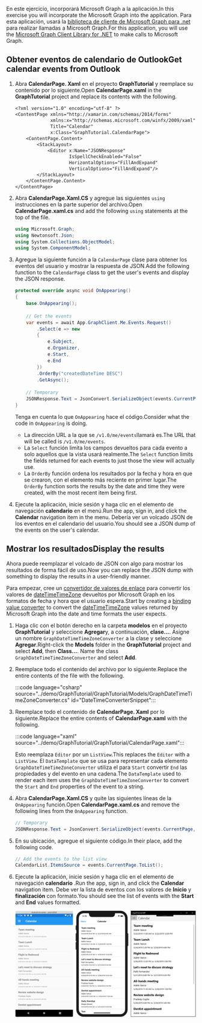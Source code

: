 <!-- markdownlint-disable MD002 MD041 -->

<span data-ttu-id="65037-101">En este ejercicio, incorporará Microsoft Graph a la aplicación.</span><span class="sxs-lookup"><span data-stu-id="65037-101">In this exercise you will incorporate the Microsoft Graph into the application.</span></span> <span data-ttu-id="65037-102">Para esta aplicación, usará la [biblioteca de cliente de Microsoft Graph para .net](https://github.com/microsoftgraph/msgraph-sdk-dotnet) para realizar llamadas a Microsoft Graph.</span><span class="sxs-lookup"><span data-stu-id="65037-102">For this application, you will use the [Microsoft Graph Client Library for .NET](https://github.com/microsoftgraph/msgraph-sdk-dotnet) to make calls to Microsoft Graph.</span></span>

## <a name="get-calendar-events-from-outlook"></a><span data-ttu-id="65037-103">Obtener eventos de calendario de Outlook</span><span class="sxs-lookup"><span data-stu-id="65037-103">Get calendar events from Outlook</span></span>

1. <span data-ttu-id="65037-104">Abra **CalendarPage. Xaml** en el proyecto **GraphTutorial** y reemplace su contenido por lo siguiente.</span><span class="sxs-lookup"><span data-stu-id="65037-104">Open **CalendarPage.xaml** in the **GraphTutorial** project and replace its contents with the following.</span></span>

    ```xaml
    <?xml version="1.0" encoding="utf-8" ?>
    <ContentPage xmlns="http://xamarin.com/schemas/2014/forms"
                 xmlns:x="http://schemas.microsoft.com/winfx/2009/xaml"
                 Title="Calendar"
                 x:Class="GraphTutorial.CalendarPage">
        <ContentPage.Content>
            <StackLayout>
                <Editor x:Name="JSONResponse"
                        IsSpellCheckEnabled="False"
                        HorizontalOptions="FillAndExpand"
                        VerticalOptions="FillAndExpand"/>
            </StackLayout>
        </ContentPage.Content>
    </ContentPage>
    ```

1. <span data-ttu-id="65037-105">Abra **CalendarPage.Xaml.CS** y agregue las siguientes `using` instrucciones en la parte superior del archivo.</span><span class="sxs-lookup"><span data-stu-id="65037-105">Open **CalendarPage.xaml.cs** and add the following `using` statements at the top of the file.</span></span>

    ```csharp
    using Microsoft.Graph;
    using Newtonsoft.Json;
    using System.Collections.ObjectModel;
    using System.ComponentModel;
    ```

1. <span data-ttu-id="65037-106">Agregue la siguiente función a la `CalendarPage` clase para obtener los eventos del usuario y mostrar la respuesta de JSON.</span><span class="sxs-lookup"><span data-stu-id="65037-106">Add the following function to the `CalendarPage` class to get the user's events and display the JSON response.</span></span>

    ```csharp
    protected override async void OnAppearing()
    {
        base.OnAppearing();

        // Get the events
        var events = await App.GraphClient.Me.Events.Request()
            .Select(e => new
            {
                e.Subject,
                e.Organizer,
                e.Start,
                e.End
            })
            .OrderBy("createdDateTime DESC")
            .GetAsync();

        // Temporary
        JSONResponse.Text = JsonConvert.SerializeObject(events.CurrentPage, Formatting.Indented);
    }
    ```

    <span data-ttu-id="65037-107">Tenga en cuenta lo que `OnAppearing` hace el código.</span><span class="sxs-lookup"><span data-stu-id="65037-107">Consider what the code in `OnAppearing` is doing.</span></span>

    - <span data-ttu-id="65037-108">La dirección URL a la que se `/v1.0/me/events`llamará es.</span><span class="sxs-lookup"><span data-stu-id="65037-108">The URL that will be called is `/v1.0/me/events`.</span></span>
    - <span data-ttu-id="65037-109">La `Select` función limita los campos devueltos para cada evento a solo aquellos que la vista usará realmente.</span><span class="sxs-lookup"><span data-stu-id="65037-109">The `Select` function limits the fields returned for each events to just those the view will actually use.</span></span>
    - <span data-ttu-id="65037-110">La `OrderBy` función ordena los resultados por la fecha y hora en que se crearon, con el elemento más reciente en primer lugar.</span><span class="sxs-lookup"><span data-stu-id="65037-110">The `OrderBy` function sorts the results by the date and time they were created, with the most recent item being first.</span></span>

1. <span data-ttu-id="65037-111">Ejecute la aplicación, inicie sesión y haga clic en el elemento de navegación **calendario** en el menú.</span><span class="sxs-lookup"><span data-stu-id="65037-111">Run the app, sign in, and click the **Calendar** navigation item in the menu.</span></span> <span data-ttu-id="65037-112">Debería ver un volcado JSON de los eventos en el calendario del usuario.</span><span class="sxs-lookup"><span data-stu-id="65037-112">You should see a JSON dump of the events on the user's calendar.</span></span>

## <a name="display-the-results"></a><span data-ttu-id="65037-113">Mostrar los resultados</span><span class="sxs-lookup"><span data-stu-id="65037-113">Display the results</span></span>

<span data-ttu-id="65037-114">Ahora puede reemplazar el volcado de JSON con algo para mostrar los resultados de forma fácil de uso.</span><span class="sxs-lookup"><span data-stu-id="65037-114">Now you can replace the JSON dump with something to display the results in a user-friendly manner.</span></span>

<span data-ttu-id="65037-115">Para empezar, cree un [convertidor de valores de enlace](/xamarin/xamarin-forms/xaml/xaml-basics/data-binding-basics#binding-value-converters) para convertir los valores de [dateTimeTimeZone](/graph/api/resources/datetimetimezone?view=graph-rest-1.0) devueltos por Microsoft Graph en los formatos de fecha y hora que el usuario espera.</span><span class="sxs-lookup"><span data-stu-id="65037-115">Start by creating a [binding value converter](/xamarin/xamarin-forms/xaml/xaml-basics/data-binding-basics#binding-value-converters) to convert the [dateTimeTimeZone](/graph/api/resources/datetimetimezone?view=graph-rest-1.0) values returned by Microsoft Graph into the date and time formats the user expects.</span></span>

1. <span data-ttu-id="65037-116">Haga clic con el botón derecho en la carpeta **modelos** en el proyecto **GraphTutorial** y seleccione **Agregar**y, a continuación, **clase...**. Asigne un nombre `GraphDateTimeTimeZoneConverter` a la clase y seleccione **Agregar**.</span><span class="sxs-lookup"><span data-stu-id="65037-116">Right-click the **Models** folder in the **GraphTutorial** project and select **Add**, then **Class...**. Name the class `GraphDateTimeTimeZoneConverter` and select **Add**.</span></span>

1. <span data-ttu-id="65037-117">Reemplace todo el contenido del archivo por lo siguiente.</span><span class="sxs-lookup"><span data-stu-id="65037-117">Replace the entire contents of the file with the following.</span></span>

    :::code language="csharp" source="../demo/GraphTutorial/GraphTutorial/Models/GraphDateTimeTimeZoneConverter.cs" id="DateTimeConverterSnippet":::

1. <span data-ttu-id="65037-118">Reemplace todo el contenido de **CalendarPage. Xaml** por lo siguiente.</span><span class="sxs-lookup"><span data-stu-id="65037-118">Replace the entire contents of **CalendarPage.xaml** with the following.</span></span>

    :::code language="xaml" source="../demo/GraphTutorial/GraphTutorial/CalendarPage.xaml":::

    <span data-ttu-id="65037-119">Esto reemplaza `Editor` por un `ListView`.</span><span class="sxs-lookup"><span data-stu-id="65037-119">This replaces the `Editor` with a `ListView`.</span></span> <span data-ttu-id="65037-120">El `DataTemplate` que se usa para representar cada elemento `GraphDateTimeTimeZoneConverter` utiliza el para `Start` convertir `End` las propiedades y del evento en una cadena.</span><span class="sxs-lookup"><span data-stu-id="65037-120">The `DataTemplate` used to render each item uses the `GraphDateTimeTimeZoneConverter` to convert the `Start` and `End` properties of the event to a string.</span></span>

1. <span data-ttu-id="65037-121">Abra **CalendarPage.Xaml.CS** y quite las siguientes líneas de la `OnAppearing` función.</span><span class="sxs-lookup"><span data-stu-id="65037-121">Open **CalendarPage.xaml.cs** and remove the following lines from the `OnAppearing` function.</span></span>

    ```csharp
    // Temporary
    JSONResponse.Text = JsonConvert.SerializeObject(events.CurrentPage, Formatting.Indented);
    ```

1. <span data-ttu-id="65037-122">En su ubicación, agregue el siguiente código.</span><span class="sxs-lookup"><span data-stu-id="65037-122">In their place, add the following code.</span></span>

    ```csharp
    // Add the events to the list view
    CalendarList.ItemsSource = events.CurrentPage.ToList();
    ```

1. <span data-ttu-id="65037-123">Ejecute la aplicación, inicie sesión y haga clic en el elemento de navegación **calendario** .</span><span class="sxs-lookup"><span data-stu-id="65037-123">Run the app, sign in, and click the **Calendar** navigation item.</span></span> <span data-ttu-id="65037-124">Debe ver la lista de eventos con los valores de **Inicio** y **finalización** con formato.</span><span class="sxs-lookup"><span data-stu-id="65037-124">You should see the list of events with the **Start** and **End** values formatted.</span></span>

    ![Captura de pantalla de la tabla de eventos](./images/calendar-page.png)
